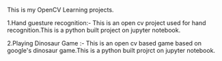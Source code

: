 This is my OpenCV Learning projects.

1.Hand guesture recognition:- 
    This is an open cv project used for hand recognition.This is a python built project on jupyter notebook.
    
2.Playing Dinosaur Game :- 
    This is an open cv based game based on google's dinosaur game.This is a python built projrct on jupyter notebook.
